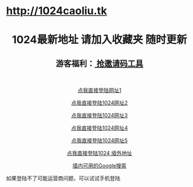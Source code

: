 http://1024caoliu.tk
==========
 
<html>
<head>
    <title>1024最新地址 草榴 邀请码 http://1024caoliu.tk</title>
    <meta name="keywords" content="caoliushequ,草榴社區,草榴社區邀請碼,cler,草榴,1024" />
    <meta name="description" content="草榴社区发布页面，只发草榴社区最新地址，提供草榴社区入口地，每日更新地址。草榴社區創建于2006年,暗號1024，裏面會員自稱cler。因爲其域名經常變所以大家用其拼音caoliushequ代替，草榴注冊需要草榴社區邀請碼才可以注冊。推廣博客很多都是爲了掙草榴貢獻值，因爲草榴社區不需要注冊就可以浏覽所以人氣很旺!" />
</head>
<body>
    <h1 align="center">
        1024最新地址 请加入收藏夹 随时更新</h1>
    <div align="center">
        <h2 align="center">
            游客福利：<a title="1024 网址1" href="Reg1024抢码工具_20141113更新.rar" target="_blank"> 抢邀请码工具</a>
            <br>
        </h2>
        <strong><span>&nbsp;</span></strong>
    </div>
    <p align="center">
        <a title="1024 网址1" href="http://gfw74.tk/index.php?u=302377&ext=65e0d" target="_blank">
            点我直接登陆网址1</a></p>
    <p align="center">
        <a title="1024 网址2" href="http://wo.yao.cl/index.php?u=302377&ext=65e0d" target="_blank">
            点我直接登陆1024网址2</a></p>
    <p align="center">
        <a title="1024 网址3" href="http://bb.69.mu/index.php?u=302377&ext=65e0d" target="_blank">
            点我直接登陆1024网址3</a></p>
    <p align="center">
    <p align="center">
        <a title="1024 网址4" href="http://t.cn/R7sJGYf" target="_blank">点我直接登陆1024网址4</a></p>
    <p align="center">
    <p align="center">
        <a title="1024 网址5" href="http://t.cn/R7sJcOz" target="_blank">点我直接登陆1024网址5</a></p>
    <p align="center">
    <p align="center">
        <a title="1024 墙外地址" href="http://t66y.com/index.php?u=302377&ext=65e0d" target="_blank">
            点我直接登陆1024 墙外地址</a></p>
    <p align="center">
        <p align="center">
            <a title="google" href="https://edgecastcdn.net/00107ED/g/" target="_blank">墙内可用的Google搜索</a></p>
        如果登陆不了可能运营商问题，可以试试手机登陆</p>

</body>
</html>
